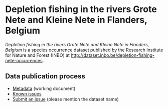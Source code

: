 # Depletion fishing in the rivers Grote Nete and Kleine Nete in Flanders, Belgium

*Depletion fishing in the rivers Grote Nete and Kleine Nete in Flanders, Belgium* is a species occurrence dataset published by the Research Institute for Nature and Forest (INBO) at <http://dataset.inbo.be/depletion-fishing-nete-occurrences>.

## Data publication process

* [Metadata](metadata.md) (working document)
* [Known issues](https://github.com/LifeWatchINBO/data-publication/labels/depletion-fishing-nete-occurrences)
* [Submit an issue](https://github.com/LifeWatchINBO/data-publication/issues/new) (please mention the dataset name)

